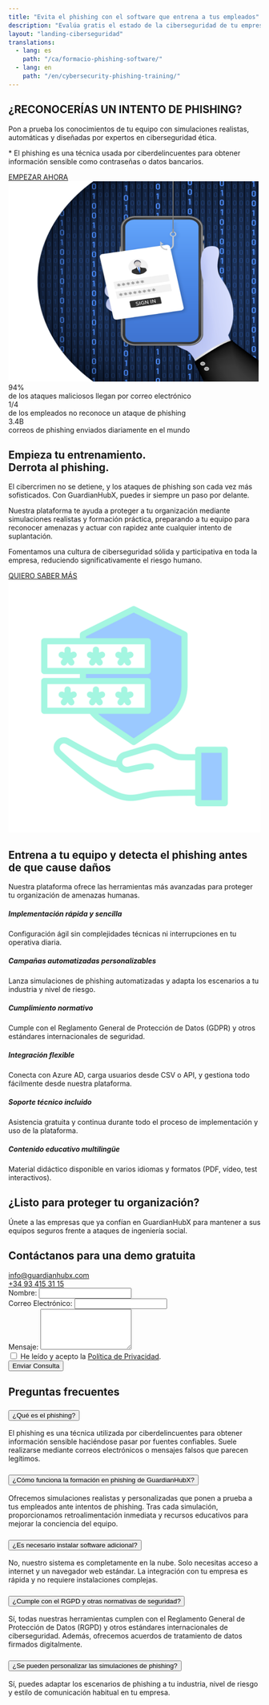 ```yaml
---
title: "Evita el phishing con el software que entrena a tus empleados"
description: "Evalúa gratis el estado de la ciberseguridad de tu empresa con GuardianHubX. Entrena a tu equipo contra ataques de phishing con simulaciones realistas y personalizadas."
layout: "landing-ciberseguridad"
translations:
  - lang: es
    path: "/ca/formacio-phishing-software/"
  - lang: en
    path: "/en/cybersecurity-phishing-training/"
---
```


<!-- Hero Section -->
<section class="landing-hero-section">
  <div class="container">
    <div class="row align-items-center">
      <div class="col-lg-6 landing-fade-in">
        <h1 class="landing-hero-title">¿RECONOCERÍAS UN INTENTO DE PHISHING?</h1>
        <p class="landing-hero-subtitle">Pon a prueba los conocimientos de tu equipo con simulaciones realistas, automáticas y diseñadas por expertos en ciberseguridad ética.</p>
        <p class="landing-hero-disclaimer">* El phishing es una técnica usada por ciberdelincuentes para obtener información sensible como contraseñas o datos bancarios.</p>
        <a href="/es/formacion-phishing-software#contact" class="landing-btn landing-btn-primary" rel="nofollow">
          EMPEZAR AHORA <i class="fas fa-arrow-right landing-arrow-soft-green"></i>
        </a>
      </div>
      <div class="col-lg-6 text-center landing-slide-in-right">
        <div class="landing-hero-img-wrapper">
          <img src="/img/formacion-phishing.svg" alt="Software de formación en phishing para empresas" class="landing-hero-img-custom" width="500" height="400" loading="lazy">
        </div>
      </div>
    </div>
  </div>
</section>

<!-- Stats Highlight -->
<section class="landing-stats-highlight">
  <div class="container">
    <div class="row text-center">
      <div class="col-md-4 mb-4 landing-fade-in">
        <div class="landing-stat-number">94%</div>
        <div class="landing-stat-text">de los ataques maliciosos llegan por correo electrónico</div>
      </div>
      <div class="col-md-4 mb-4 landing-fade-in">
        <div class="landing-stat-number">1/4</div>
        <div class="landing-stat-text">de los empleados no reconoce un ataque de phishing</div>
      </div>
      <div class="col-md-4 mb-4 landing-fade-in">
        <div class="landing-stat-number">3.4B</div>
        <div class="landing-stat-text">correos de phishing enviados diariamente en el mundo</div>
      </div>
    </div>
  </div>
</section>

<!-- Entrenamiento Section -->
<section class="landing-section">
  <div class="container">
    <div class="row align-items-center">
      <div class="col-lg-8 landing-slide-in-left">
        <h2 class="landing-section-title text-start">Empieza tu entrenamiento.<br>Derrota al phishing.</h2>
        <p class="mb-3 landing-text-muted">El cibercrimen no se detiene, y los ataques de phishing son cada vez más sofisticados. Con GuardianHubX, puedes ir siempre un paso por delante.</p>
        <p class="mb-3 landing-text-muted">Nuestra plataforma te ayuda a proteger a tu organización mediante simulaciones realistas y formación práctica, preparando a tu equipo para reconocer amenazas y actuar con rapidez ante cualquier intento de suplantación.</p>
        <p class="mb-4 landing-text-muted">Fomentamos una cultura de ciberseguridad sólida y participativa en toda la empresa, reduciendo significativamente el riesgo humano.</p>
        <a href="/es/formacion-phishing-software#contact" class="landing-btn landing-btn-primary" rel="nofollow">
          QUIERO SABER MÁS <i class="fas fa-arrow-right landing-arrow-soft-green"></i>
        </a>
      </div>
      <div class="col-lg-4 text-center landing-slide-in-right">
        <img src="/img/phishing-software.svg" alt="Software para formación en phishing empresarial" class="img-fluid landing-training-img" loading="lazy">
      </div>
    </div>
  </div>
</section>

<!-- Benefits Section -->
<section class="landing-section landing-section-alt">
  <div class="container">
    <h2 class="landing-section-title landing-fade-in">Entrena a tu equipo y detecta el phishing antes de que cause daños</h2>
    <p class="landing-section-subtitle landing-fade-in">Nuestra plataforma ofrece las herramientas más avanzadas para proteger tu organización de amenazas humanas.</p>
    <div class="row g-4">
      <div class="col-lg-4 col-md-6 landing-fade-in">
        <div class="landing-benefit-card">
          <div class="landing-benefit-icon">
            <i class="fas fa-rocket"></i>
          </div>
          <h5 class="landing-benefit-title">Implementación rápida y sencilla</h5>
          <p class="landing-benefit-text">Configuración ágil sin complejidades técnicas ni interrupciones en tu operativa diaria.</p>
        </div>
      </div>
      <div class="col-lg-4 col-md-6 landing-fade-in">
        <div class="landing-benefit-card">
          <div class="landing-benefit-icon">
            <i class="fas fa-robot"></i>
          </div>
          <h5 class="landing-benefit-title">Campañas automatizadas personalizables</h5>
          <p class="landing-benefit-text">Lanza simulaciones de phishing automatizadas y adapta los escenarios a tu industria y nivel de riesgo.</p>
        </div>
      </div>
      <div class="col-lg-4 col-md-6 landing-fade-in">
        <div class="landing-benefit-card">
          <div class="landing-benefit-icon">
            <i class="fas fa-shield-alt"></i>
          </div>
          <h5 class="landing-benefit-title">Cumplimiento normativo</h5>
          <p class="landing-benefit-text">Cumple con el Reglamento General de Protección de Datos (GDPR) y otros estándares internacionales de seguridad.</p>
        </div>
      </div>
      <div class="col-lg-4 col-md-6 landing-fade-in">
        <div class="landing-benefit-card">
          <div class="landing-benefit-icon">
            <i class="fas fa-plug"></i>
          </div>
          <h5 class="landing-benefit-title">Integración flexible</h5>
          <p class="landing-benefit-text">Conecta con Azure AD, carga usuarios desde CSV o API, y gestiona todo fácilmente desde nuestra plataforma.</p>
        </div>
      </div>
      <div class="col-lg-4 col-md-6 landing-fade-in">
        <div class="landing-benefit-card">
          <div class="landing-benefit-icon">
            <i class="fas fa-headset"></i>
          </div>
          <h5 class="landing-benefit-title">Soporte técnico incluido</h5>
          <p class="landing-benefit-text">Asistencia gratuita y continua durante todo el proceso de implementación y uso de la plataforma.</p>
        </div>
      </div>
      <div class="col-lg-4 col-md-6 landing-fade-in">
        <div class="landing-benefit-card">
          <div class="landing-benefit-icon">
            <i class="fas fa-graduation-cap"></i>
          </div>
          <h5 class="landing-benefit-title">Contenido educativo multilingüe</h5>
          <p class="landing-benefit-text">Material didáctico disponible en varios idiomas y formatos (PDF, vídeo, test interactivos).</p>
        </div>
      </div>
    </div>
  </div>
</section>

<div id="contact"></div>

<!-- CTA Section -->
<section class="landing-cta-section py-5">
  <div class="container text-center">
    <h2 class="landing-cta-title landing-fade-in">¿Listo para proteger tu organización?</h2>
    <p class="landing-cta-subtitle landing-fade-in">Únete a las empresas que ya confían en GuardianHubX para mantener a sus equipos seguros frente a ataques de ingeniería social.</p>
  </div>
</section>

<!-- Contact Form Section -->
<section class="landing-contact-section py-5">
  <div class="container">
    <h2 class="landing-section-title text-center mb-4">Contáctanos para una demo gratuita</h2>
    <div class="row justify-content-md-center mb-5">
      <div class="col-12 col-md-4 d-flex align-items-center justify-content-start mb-3">
        <i class="fas fa-envelope fa-2x landing-text-primary me-3"></i>
        <a href="mailto:info@guardianhubx.com" class="landing-text-muted fs-5">
          info@guardianhubx.com
        </a>
      </div>
      <div class="col-12 col-md-4 d-flex align-items-center justify-content-start mb-3">
        <i class="fas fa-phone fa-2x landing-text-primary me-3"></i>
        <a href="tel:+34934153115" class="landing-text-muted fs-5">
          +34 93 415 31 15
        </a>
      </div>
    </div>

  <form class="gform row g-4" id="contactForm" action="https://script.google.com/macros/s/AKfycbyJO3Rs4loBRevIsltI1Fcg48BH_WAtGm6Rezhea-0g_FutfYbM0MwOQfEkDI0XXGF5/exec"  method="POST" novalidate>
    <div class="col-12 col-md-6">
    <label for="name" class="form-label">Nombre:</label>
    <input type="text" id="name" name="name" class="form-control" required aria-required="true">
    </div>
    <div class="col-12 col-md-6">
    <label for="email" class="form-label">Correo Electrónico:</label>
    <input type="email" id="email" name="email" class="form-control" required aria-required="true">
    </div>    
    <div class="col-12">
    <label for="message" class="form-label">Mensaje:</label>
    <textarea id="message" name="message" rows="5" class="form-control" required aria-required="true"></textarea>
    </div>    
    <div class="col-12">
    <div class="form-check bg-light p-3 ps-5 rounded border">
        <input class="form-check-input" type="checkbox" id="privacy-policy" name="privacy-policy" required>
        <label class="form-check-label fw-bold ms-2" for="privacy-policy">
        He leído y acepto la <a href="/es/politica-de-privacidad" target="_blank" rel="noopener">Política de Privacidad</a>.
        </label>
    </div>
    </div>    
    <div class="col-12 text-center">
    <button type="submit" class="landing-btn landing-btn-primary px-5">Enviar Consulta</button>
    </div>
    <input type="hidden" name="g-recaptcha-response" id="g-recaptcha-response">
    <input type="hidden" name="_next" value="/es/gracias-phishing">
    <input type="hidden" name="_subject" value="Solicitud de información - Phishing">
    <input type="hidden" name="_autoresponse" value="Gracias por tu consulta. Nos pondremos en contacto contigo lo antes posible.">
    <input type="hidden" name="_template" value="table">
  </form>
  </div>
</section>

<!-- FAQ Section -->
<section class="landing-section py-5">
<div class="container">
<h2 class="landing-section-title text-center mb-4">Preguntas frecuentes</h2>
<div class="accordion" id="faqAccordion">
   
<!-- Pregunta 1 -->
<div class="accordion-item">
<h3 class="accordion-header" id="faq1">
    <button class="accordion-button collapsed" type="button" data-bs-toggle="collapse" data-bs-target="#faq1-collapse" aria-expanded="false" aria-controls="faq1-collapse">
    ¿Qué es el phishing?
    </button>
</h3>
<div id="faq1-collapse" class="accordion-collapse collapse" aria-labelledby="faq1" data-bs-parent="#faqAccordion">
    <div class="accordion-body">
    El phishing es una técnica utilizada por ciberdelincuentes para obtener información sensible haciéndose pasar por fuentes confiables. Suele realizarse mediante correos electrónicos o mensajes falsos que parecen legítimos.
    </div>
</div>
</div>

<!-- Pregunta 2 -->
<div class="accordion-item mt-3">
<h3 class="accordion-header" id="faq2">
    <button class="accordion-button collapsed" type="button" data-bs-toggle="collapse" data-bs-target="#faq2-collapse" aria-expanded="false" aria-controls="faq2-collapse">
    ¿Cómo funciona la formación en phishing de GuardianHubX?
    </button>
</h3>
<div id="faq2-collapse" class="accordion-collapse collapse" aria-labelledby="faq2" data-bs-parent="#faqAccordion">
    <div class="accordion-body">
    Ofrecemos simulaciones realistas y personalizadas que ponen a prueba a tus empleados ante intentos de phishing. Tras cada simulación, proporcionamos retroalimentación inmediata y recursos educativos para mejorar la conciencia del equipo.
    </div>
</div>
</div>

<!-- Pregunta 3 -->
<div class="accordion-item mt-3">
<h3 class="accordion-header" id="faq3">
    <button class="accordion-button collapsed" type="button" data-bs-toggle="collapse" data-bs-target="#faq3-collapse" aria-expanded="false" aria-controls="faq3-collapse">
    ¿Es necesario instalar software adicional?
    </button>
</h3>
<div id="faq3-collapse" class="accordion-collapse collapse" aria-labelledby="faq3" data-bs-parent="#faqAccordion">
    <div class="accordion-body">
    No, nuestro sistema es completamente en la nube. Solo necesitas acceso a internet y un navegador web estándar. La integración con tu empresa es rápida y no requiere instalaciones complejas.
    </div>
</div>
</div>

<!-- Pregunta 4 -->
<div class="accordion-item mt-3">
<h3 class="accordion-header" id="faq4">
    <button class="accordion-button collapsed" type="button" data-bs-toggle="collapse" data-bs-target="#faq4-collapse" aria-expanded="false" aria-controls="faq4-collapse">
    ¿Cumple con el RGPD y otras normativas de seguridad?
    </button>
</h3>
<div id="faq4-collapse" class="accordion-collapse collapse" aria-labelledby="faq4" data-bs-parent="#faqAccordion">
    <div class="accordion-body">
    Sí, todas nuestras herramientas cumplen con el Reglamento General de Protección de Datos (RGPD) y otros estándares internacionales de ciberseguridad. Además, ofrecemos acuerdos de tratamiento de datos firmados digitalmente.
    </div>
</div>
</div>

<!-- Pregunta 5 -->
<div class="accordion-item mt-3">
<h3 class="accordion-header" id="faq5">
    <button class="accordion-button collapsed" type="button" data-bs-toggle="collapse" data-bs-target="#faq5-collapse" aria-expanded="false" aria-controls="faq5-collapse">
    ¿Se pueden personalizar las simulaciones de phishing?
    </button>
</h3>
<div id="faq5-collapse" class="accordion-collapse collapse" aria-labelledby="faq5" data-bs-parent="#faqAccordion">
    <div class="accordion-body">
    Sí, puedes adaptar los escenarios de phishing a tu industria, nivel de riesgo y estilo de comunicación habitual en tu empresa.
    </div>
</div>
</div>
</div>
</div>
</section>